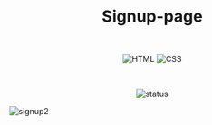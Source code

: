 <h1 align="center">Signup-page</h1>

<br>
<div align="center">

  ![HTML](https://img.shields.io/badge/HTML5-E34F26?style=for-the-badge&logo=html5&logoColor=white)
  ![CSS](https://img.shields.io/badge/CSS3-1572B6?style=for-the-badge&logo=css3&logoColor=white)

</div>  
  
<br>
  
<div align="center">
  
  ![status](https://img.shields.io/badge/status-complete-green)

</div>

![signup2](https://github.com/FelipePinha/Signup-page/assets/50679370/ac484407-2cf7-474b-9d70-24a5b18665b4)
